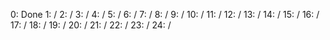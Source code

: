 0: Done
1: /
2: /
3: /
4: /
5: /
6: /
7: /
8: /
9: /
10: /
11: /
12: /
13: /
14: /
15: /
16: /
17: /
18: /
19: /
20: /
21: /
22: /
23: /
24: /
